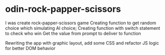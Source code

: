 # odin-rock-papper-scissors
I was create rock-papper-scissors game
Creating function to get random choice which simulating AI choice;
Creating function with switch statement to check who win
Get the value from prompt to deliver to function


Rewriting the app with graphic layout, add some CSS and refactor JS logic for better DOM behavior